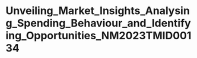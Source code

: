 # Unveiling_Market_Insights_Analysing_Spending_Behaviour_and_Identifying_Opportunities_NM2023TMID00134